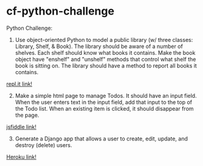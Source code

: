 # cf-python-challenge
Python Challenge:

1. Use object-oriented Python to model a public library (w/ three classes: Library, Shelf, & Book). 
The library should be aware of a number of shelves. Each shelf should know what books it contains. 
Make the book object have "enshelf" and "unshelf" methods that control what shelf the book is sitting on. 
The library should have a method to report all books it contains.

  [repl.it link!](http://repl.it/mjM/8)

2. Make a simple html page to manage Todos. It should have an input field. 
When the user enters text in the input field, add that input to the top of the Todo list.
When an existing item is clicked, it should disappear from the page.

  [jsfiddle link!](https://jsfiddle.net/kaka0525/0q0ugz5m/6/embedded/result/)

3. Generate a Django app that allows a user to create, edit, update, and destroy (delete) users.

  [Heroku link!](http://django-contact-app.herokuapp.com/contact/)

